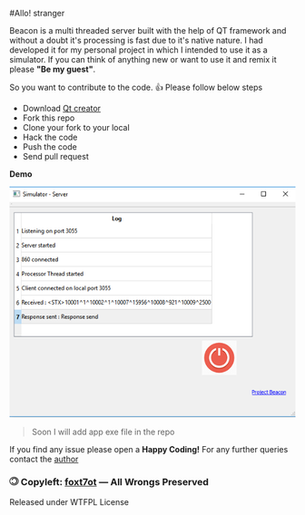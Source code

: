 #Allo! stranger

Beacon is a multi threaded server built with the help of QT framework and without a doubt it's processing is fast due to it's native nature. I had developed it for my personal project in which I intended to use it as a simulator. If you can think of anything new or want to use it and remix it please **"Be my guest"**.

So you want to contribute to the code. :+1: Please follow below steps
- Download [Qt creator](http://www.qt.io/download/)
- Fork this repo
- Clone your fork to your local
- Hack the code
- Push the code
- Send pull request

**Demo**

![alt tag](https://raw.githubusercontent.com/foxt7ot/beacon/master/Demo.PNG)

>Soon I will add app exe file in the repo

If you find any issue please open a
**Happy Coding!** For any further queries contact the [author](mailto:myaseen.khan@hotmail.com)

### ![alt tag](https://raw.githubusercontent.com/foxt7ot/beacon/master/copyLeft.png) Copyleft: [foxt7ot](https://github.com/foxt7ot) — All Wrongs Preserved
Released under WTFPL License
